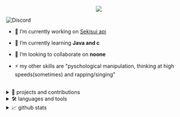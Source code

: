 <p align="center">

  <img src="https://readme-typing-svg.herokuapp.com/?lines=Hello+there,+I+am+Toxicity&center=true&width=380&height=45">

</p>

![Discord](https://discord.c99.nl/widget/theme-2/794558195921846292.png)

- 🔭 I’m currently working on [Sekisui api](https://api.sekisui.ml)

- 🌱 I’m currently learning **Java and c**

- 👯 I’m looking to collaborate on **noone**

- ⚡ my other skills are "pyschological manipulation, thinking at high speeds(sometimes) and rapping/singing"
<br>

<details>
  
<summary>📡 projects and contributions</summary>
  
<h3>contributions and projects</h3>
  
[Sekisui api](https://api.sekisui.ml) this is my group's api I practically did everything but it has random json output and image manipulation
 
[Alpha Cop](https://bit.ly/2Vf2SQh) alpha cop is created by my friend and I help him with some stuff on it
  <br>
  
  </details>






<details>
  
  <summary>🛠️ languages and tools</summary>

<h3 align="left">Languages and Tools:</h3>

<p align="center">

<img src="https://img.shields.io/badge/Node.JS-black?style=for-the-badge&logo=node.js" />

<img src="https://img.shields.io/badge/-HTML-black?style=for-the-badge&logo=HTML5" />

<img src="https://img.shields.io/badge/CSS-black?style=for-the-badge&logo=css3" />

<img src="https://img.shields.io/badge/Javascript-black?style=for-the-badge&logo=javascript" />
<img src="https://img.shields.io/badge/Font%20Awesome-black?style=for-the-badge&logo=Font%20Awesome" />
  <img src="https://img.shields.io/badge/replit-black?style=for-the-badge&logo=replit" />
  <img src="https://img.shields.io/badge/uptime%20robot-black?style=for-the-badge&logo=uptime%20robot" />
  <img src="https://img.shields.io/badge/android-black?style=for-the-badge&logo=android" />l
  </p>
  <br>
  </details>

<details>
  <summary>📈 github stats</summary>    
  
<h3>GitHub stats</h3>
 <img src="https://metrics.lecoq.io/Aarondevp?template=classic&config.timezone=America%2FJamaica" />


  <br/>
  </details>
